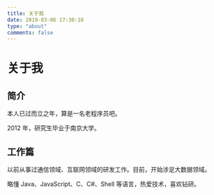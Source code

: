```yaml
---
title: 关于我
date: 2019-03-06 17:30:18
type: "about"
comments: false
---
```


# 关于我

## 简介

本人已过而立之年，算是一名老程序员吧。

2012 年，研究生毕业于南京大学。

## 工作篇

以前从事过通信领域、互联网领域的研发工作。目前，开始涉足大数据领域。

略懂 Java、JavaScript、C、C#、Shell 等语言，热爱技术，喜欢钻研。
